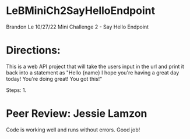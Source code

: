 # LeBMiniCh2SayHelloEndpoint
Brandon Le
10/27/22
Mini Challenge 2 - Say Hello Endpoint

# Directions:
This is a web API project that will take the users input in the url and print it back into a statement as "Hello {name} I hope you're having a great day today! You're doing great! You got this!"

Steps:
1. 

# Peer Review: Jessie Lamzon
Code is working well and runs without errors.  Good job!


